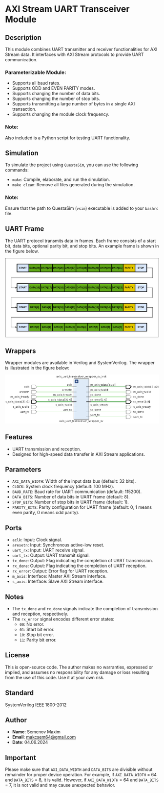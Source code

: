 # AXI Stream UART Transceiver Module

## Description
This module combines UART transmitter and receiver functionalities for AXI Stream data. It interfaces with AXI Stream protocols to provide UART communication.

### Parameterizable Module:
- Supports all baud rates.
- Supports ODD and EVEN PARITY modes.
- Supports changing the number of data bits.
- Supports changing the number of stop bits.
- Supports transmitting a large number of bytes in a single AXI transaction.
- Supports changing the module clock frequency.

### Note: 
Also included is a Python script for testing UART functionality.

## Simulation
To simulate the project using `QuestaSim`, you can use the following commands:
- `make`: Compile, elaborate, and run the simulation.
- `make clean`: Remove all files generated during the simulation.

### Note: 
Ensure that the path to QuestaSim (`vsim`) executable is added to your `bashrc` file.

## UART Frame
The UART protocol transmits data in frames. Each frame consists of a start bit, data bits, optional parity bit, and stop bits. An example frame is shown in the figure below.

![UART Frame](image/uart_frame.png)

## Wrappers
Wrapper modules are available in Verilog and SystemVerilog. The wrapper is illustrated in the figure below:

![UART Wrapper](image/uart_symbol.png)

## Features
- UART transmission and reception.
- Designed for high-speed data transfer in AXI Stream applications.

## Parameters
- `AXI_DATA_WIDTH`: Width of the input data bus (default: 32 bits).
- `CLOCK`: System clock frequency (default: 100 MHz).
- `BAUD_RATE`: Baud rate for UART communication (default: 115200).
- `DATA_BITS`: Number of data bits in UART frame (default: 8).
- `STOP_BITS`: Number of stop bits in UART frame (default: 1).
- `PARITY_BITS`: Parity configuration for UART frame (default: 0, 1 means even parity, 0 means odd parity).

## Ports
- `aclk`: Input: Clock signal.
- `aresetn`: Input: Synchronous active-low reset.
- `uart_rx`: Input: UART receive signal.
- `uart_tx`: Output: UART transmit signal.
- `tx_done`: Output: Flag indicating the completion of UART transmission.
- `rx_done`: Output: Flag indicating the completion of UART reception.
- `rx_error`: Output: Error flag for UART reception.
- `m_axis`: Interface: Master AXI Stream interface.
- `s_axis`: Interface: Slave AXI Stream interface.

## Notes
- The `tx_done` and `rx_done` signals indicate the completion of transmission and reception, respectively.
- The `rx_error` signal encodes different error states:
  - `00`: No error.
  - `01`: Start bit error.
  - `10`: Stop bit error.
  - `11`: Parity bit error.

## License
This is open-source code. The author makes no warranties, expressed or implied, and assumes no responsibility for any damage or loss resulting from the use of this code. Use it at your own risk.

## Standard
SystemVerilog IEEE 1800-2012

## Author
- **Name**: Semenov Maxim
- **Email**: makcsem64@gmail.com
- **Date**: 04.06.2024

## Important
Please make sure that `AXI_DATA_WIDTH` and `DATA_BITS` are divisible without remainder for proper device operation. For example, if `AXI_DATA_WIDTH` = 64 and `DATA_BITS` = 8, it is valid. However, if `AXI_DATA_WIDTH` = 64 and `DATA_BITS` = 7, it is not valid and may cause unexpected behavior.

